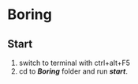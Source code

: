 # Boring

## Start

1. switch to terminal with ctrl+alt+F5
2. cd to ***Boring*** folder and run ***start***.
